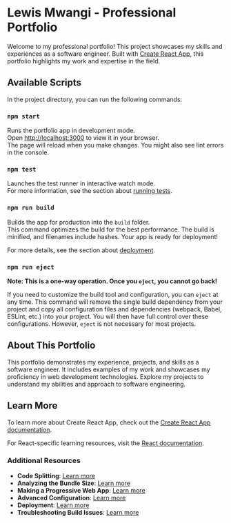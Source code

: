 # Lewis Mwangi - Professional Portfolio

Welcome to my professional portfolio! This project showcases my skills and experiences as a software engineer. Built with [Create React App](https://github.com/facebook/create-react-app), this portfolio highlights my work and expertise in the field.

## Available Scripts

In the project directory, you can run the following commands:

### `npm start`

Runs the portfolio app in development mode.\
Open [http://localhost:3000](http://localhost:3000) to view it in your browser.\
The page will reload when you make changes. You might also see lint errors in the console.

### `npm test`

Launches the test runner in interactive watch mode.\
For more information, see the section about [running tests](https://facebook.github.io/create-react-app/docs/running-tests).

### `npm run build`

Builds the app for production into the `build` folder.\
This command optimizes the build for the best performance. The build is minified, and filenames include hashes. Your app is ready for deployment!

For more details, see the section about [deployment](https://facebook.github.io/create-react-app/docs/deployment).

### `npm run eject`

**Note: This is a one-way operation. Once you `eject`, you cannot go back!**

If you need to customize the build tool and configuration, you can `eject` at any time. This command will remove the single build dependency from your project and copy all configuration files and dependencies (webpack, Babel, ESLint, etc.) into your project. You will then have full control over these configurations. However, `eject` is not necessary for most projects.

## About This Portfolio

This portfolio demonstrates my experience, projects, and skills as a software engineer. It includes examples of my work and showcases my proficiency in web development technologies. Explore my projects to understand my abilities and approach to software engineering.

## Learn More

To learn more about Create React App, check out the [Create React App documentation](https://facebook.github.io/create-react-app/docs/getting-started).

For React-specific learning resources, visit the [React documentation](https://reactjs.org/).

### Additional Resources

- **Code Splitting**: [Learn more](https://facebook.github.io/create-react-app/docs/code-splitting)
- **Analyzing the Bundle Size**: [Learn more](https://facebook.github.io/create-react-app/docs/analyzing-the-bundle-size)
- **Making a Progressive Web App**: [Learn more](https://facebook.github.io/create-react-app/docs/making-a-progressive-web-app)
- **Advanced Configuration**: [Learn more](https://facebook.github.io/create-react-app/docs/advanced-configuration)
- **Deployment**: [Learn more](https://facebook.github.io/create-react-app/docs/deployment)
- **Troubleshooting Build Issues**: [Learn more](https://facebook.github.io/create-react-app/docs/troubleshooting#npm-run-build-fails-to-minify)
